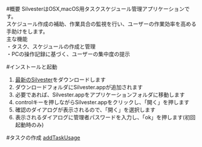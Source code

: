 #概要
SilvesterはOSX,macOS用タスクスケジュール管理アプリケーションです。  
スケジュール作成の補助、作業具合の監視を行い、ユーザーの作業効率を高める手助けをします。  
主な機能  
・タスク、スケジュールの作成と管理  
・PCの操作記録に基づく、ユーザーの集中度の提示  

#インストールと起動
1. [最新のSilvester](http://web.sfc.keio.ac.jp/~t13507rs/gp/Silvester.zip)をダウンロードします
2. ダウンロードフォルダにSilvester.appが追加されます
3. 必要であれば、Silvester.appをアプリケーションフォルダに移動します
4. controlキーを押しながらSilvester.appをクリックし、「開く」を押します
5. 確認のダイアログが表示されるので、「開く」を選択します
6. 表示されるダイアログに管理者パスワードを入力し、「ok」を押します(初回起動時のみ)

#タスクの作成
[addTaskUsage](https://raw.github.com/wiki/tukusu/SilvesterGIF/addTaskUsage.gif)
